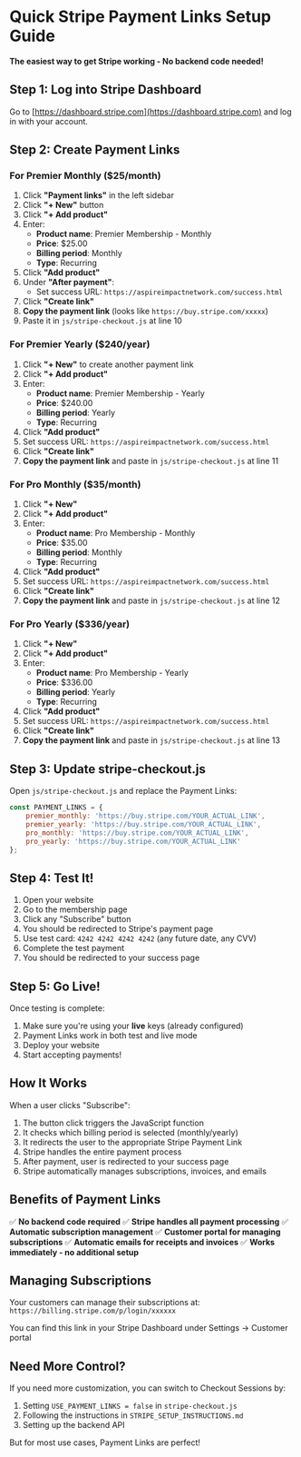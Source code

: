 # Quick Stripe Payment Links Setup Guide

**The easiest way to get Stripe working - No backend code needed!**

## Step 1: Log into Stripe Dashboard

Go to [https://dashboard.stripe.com](https://dashboard.stripe.com) and log in with your account.

## Step 2: Create Payment Links

### For Premier Monthly ($25/month)
1. Click **"Payment links"** in the left sidebar
2. Click **"+ New"** button
3. Click **"+ Add product"**
4. Enter:
   - **Product name**: Premier Membership - Monthly
   - **Price**: $25.00
   - **Billing period**: Monthly
   - **Type**: Recurring
5. Click **"Add product"**
6. Under **"After payment"**:
   - Set success URL: `https://aspireimpactnetwork.com/success.html`
7. Click **"Create link"**
8. **Copy the payment link** (looks like `https://buy.stripe.com/xxxxx`)
9. Paste it in `js/stripe-checkout.js` at line 10

### For Premier Yearly ($240/year)
1. Click **"+ New"** to create another payment link
2. Click **"+ Add product"**
3. Enter:
   - **Product name**: Premier Membership - Yearly
   - **Price**: $240.00
   - **Billing period**: Yearly
   - **Type**: Recurring
4. Click **"Add product"**
5. Set success URL: `https://aspireimpactnetwork.com/success.html`
6. Click **"Create link"**
7. **Copy the payment link** and paste in `js/stripe-checkout.js` at line 11

### For Pro Monthly ($35/month)
1. Click **"+ New"**
2. Click **"+ Add product"**
3. Enter:
   - **Product name**: Pro Membership - Monthly
   - **Price**: $35.00
   - **Billing period**: Monthly
   - **Type**: Recurring
4. Click **"Add product"**
5. Set success URL: `https://aspireimpactnetwork.com/success.html`
6. Click **"Create link"**
7. **Copy the payment link** and paste in `js/stripe-checkout.js` at line 12

### For Pro Yearly ($336/year)
1. Click **"+ New"**
2. Click **"+ Add product"**
3. Enter:
   - **Product name**: Pro Membership - Yearly
   - **Price**: $336.00
   - **Billing period**: Yearly
   - **Type**: Recurring
4. Click **"Add product"**
5. Set success URL: `https://aspireimpactnetwork.com/success.html`
6. Click **"Create link"**
7. **Copy the payment link** and paste in `js/stripe-checkout.js` at line 13

## Step 3: Update stripe-checkout.js

Open `js/stripe-checkout.js` and replace the Payment Links:

```javascript
const PAYMENT_LINKS = {
    premier_monthly: 'https://buy.stripe.com/YOUR_ACTUAL_LINK',
    premier_yearly: 'https://buy.stripe.com/YOUR_ACTUAL_LINK',
    pro_monthly: 'https://buy.stripe.com/YOUR_ACTUAL_LINK',
    pro_yearly: 'https://buy.stripe.com/YOUR_ACTUAL_LINK'
};
```

## Step 4: Test It!

1. Open your website
2. Go to the membership page
3. Click any "Subscribe" button
4. You should be redirected to Stripe's payment page
5. Use test card: `4242 4242 4242 4242` (any future date, any CVV)
6. Complete the test payment
7. You should be redirected to your success page

## Step 5: Go Live!

Once testing is complete:
1. Make sure you're using your **live** keys (already configured)
2. Payment Links work in both test and live mode
3. Deploy your website
4. Start accepting payments!

## How It Works

When a user clicks "Subscribe":
1. The button click triggers the JavaScript function
2. It checks which billing period is selected (monthly/yearly)
3. It redirects the user to the appropriate Stripe Payment Link
4. Stripe handles the entire payment process
5. After payment, user is redirected to your success page
6. Stripe automatically manages subscriptions, invoices, and emails

## Benefits of Payment Links

✅ **No backend code required**
✅ **Stripe handles all payment processing**
✅ **Automatic subscription management**
✅ **Customer portal for managing subscriptions**
✅ **Automatic emails for receipts and invoices**
✅ **Works immediately - no additional setup**

## Managing Subscriptions

Your customers can manage their subscriptions at:
`https://billing.stripe.com/p/login/xxxxxx`

You can find this link in your Stripe Dashboard under Settings → Customer portal

## Need More Control?

If you need more customization, you can switch to Checkout Sessions by:
1. Setting `USE_PAYMENT_LINKS = false` in `stripe-checkout.js`
2. Following the instructions in `STRIPE_SETUP_INSTRUCTIONS.md`
3. Setting up the backend API

But for most use cases, Payment Links are perfect!
